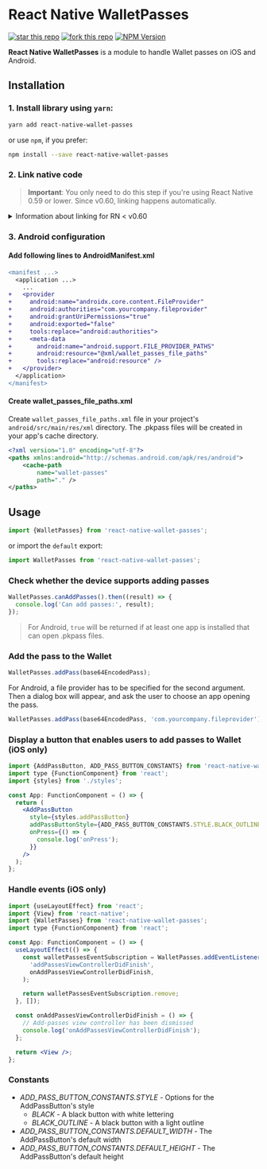 # React Native WalletPasses

[![star this repo](https://githubbadges.com/star.svg?user=TheWirv&repo=react-native-wallet-passes&style=flat)](https://github.com/TheWirv/react-native-wallet-passes)
[![fork this repo](https://githubbadges.com/fork.svg?user=TheWirv&repo=react-native-wallet-passes&style=flat)](https://github.com/TheWirv/react-native-wallet-passes/fork)
[![NPM Version](https://img.shields.io/npm/v/react-native-wallet-passes.svg?style=flat-square)](https://www.npmjs.com/package/react-native-wallet-passes)

**React Native WalletPasses** is a module to handle Wallet passes on iOS and Android.

## Installation

### 1. Install library using `yarn`:

```bash
yarn add react-native-wallet-passes
```

or use `npm`, if you prefer:

```bash
npm install --save react-native-wallet-passes
```

### 2. Link native code

> **Important**: You only need to do this step if you're using React Native 0.59 or lower. Since v0.60, linking happens automatically.

<details>
<summary>Information about linking for RN < v0.60</summary>
You can link native code in the way you prefer:

#### CocoaPods

Add line to your project target section in your Podfile:

```diff
target 'YourProjectTarget' do

+   pod 'react-native-wallet-passes', path: '../node_modules/react-native-wallet-passes'

end
```

If you received error `jest-haste-map: Haste module naming collision: Duplicate module name: react-native`, add lines below to your Podfile and reinstall pods.

```diff
target 'YourProjectTarget' do

+   rn_path = '../node_modules/react-native'
+   pod 'yoga', path: "#{rn_path}/ReactCommon/yoga/yoga.podspec"
+   pod 'React', path: rn_path

  pod 'react-native-wallet-passes', path: '../node_modules/react-native-wallet-passes'

end

+ post_install do |installer|
+   installer.pods_project.targets.each do |target|
+     if target.name == "React-Core"
+       target.remove_from_project
+     end
+   end
+ end
```

#### react-native link

Run command below:

```bash
react-native link react-native-wallet-passes
```

</details>

### 3. Android configuration

#### Add following lines to AndroidManifest.xml

```diff
<manifest ...>
  <application ...>
    ...
+   <provider
+     android:name="androidx.core.content.FileProvider"
+     android:authorities="com.yourcompany.fileprovider"
+     android:grantUriPermissions="true"
+     android:exported="false"
+     tools:replace="android:authorities">
+     <meta-data
+       android:name="android.support.FILE_PROVIDER_PATHS"
+       android:resource="@xml/wallet_passes_file_paths"
+       tools:replace="android:resource" />
+   </provider>
  </application>
</manifest>
```

#### Create wallet_passes_file_paths.xml

Create `wallet_passes_file_paths.xml` file in your project's `android/src/main/res/xml` directory. The .pkpass files will be created in your app's cache directory.

```xml
<?xml version="1.0" encoding="utf-8"?>
<paths xmlns:android="http://schemas.android.com/apk/res/android">
    <cache-path
        name="wallet-passes"
        path="." />
</paths>
```

## Usage

```jsx
import {WalletPasses} from 'react-native-wallet-passes';
```

or import the `default` export:

```jsx
import WalletPasses from 'react-native-wallet-passes';
```

### Check whether the device supports adding passes

```jsx
WalletPasses.canAddPasses().then((result) => {
  console.log('Can add passes:', result);
});
```

> For Android, `true` will be returned if at least one app is installed that can open .pkpass files.

### Add the pass to the Wallet

```jsx
WalletPasses.addPass(base64EncodedPass);
```

For Android, a file provider has to be specified for the second argument. Then a dialog box will appear, and ask the user to choose an app opening the pass.

```jsx
WalletPasses.addPass(base64EncodedPass, 'com.yourcompany.fileprovider');
```

### Display a button that enables users to add passes to Wallet (iOS only)

```jsx
import {AddPassButton, ADD_PASS_BUTTON_CONSTANTS} from 'react-native-wallet-passes';
import type {FunctionComponent} from 'react';
import {styles} from './styles';

const App: FunctionComponent = () => {
  return (
    <AddPassButton
      style={styles.addPassButton}
      addPassButtonStyle={ADD_PASS_BUTTON_CONSTANTS.STYLE.BLACK_OUTLINE}
      onPress={() => {
        console.log('onPress');
      }}
    />
  );
};
```

### Handle events (iOS only)

```jsx
import {useLayoutEffect} from 'react';
import {View} from 'react-native';
import {WalletPasses} from 'react-native-wallet-passes';
import type {FunctionComponent} from 'react';

const App: FunctionComponent = () => {
  useLayoutEffect(() => {
    const walletPassesEventSubscription = WalletPasses.addEventListener(
      'addPassesViewControllerDidFinish',
      onAddPassesViewControllerDidFinish,
    );

    return walletPassesEventSubscription.remove;
  }, []);

  const onAddPassesViewControllerDidFinish = () => {
    // Add-passes view controller has been dismissed
    console.log('onAddPassesViewControllerDidFinish');
  };

  return <View />;
};
```

### Constants

- _ADD_PASS_BUTTON_CONSTANTS.STYLE_ - Options for the AddPassButton's style
  - _BLACK_ - A black button with white lettering
  - _BLACK_OUTLINE_ - A black button with a light outline
- _ADD_PASS_BUTTON_CONSTANTS.DEFAULT_WIDTH_ - The AddPassButton's default width
- _ADD_PASS_BUTTON_CONSTANTS.DEFAULT_HEIGHT_ - The AddPassButton's default height
